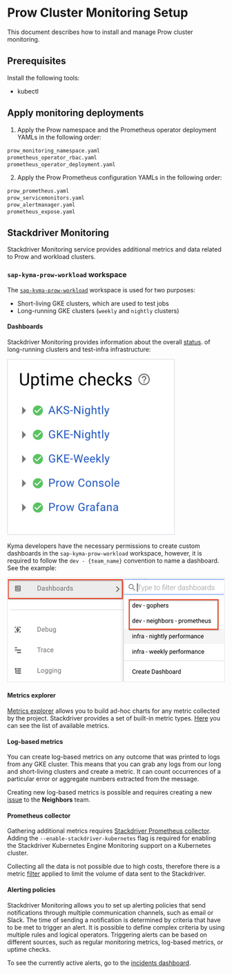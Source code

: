 # Prow Cluster Monitoring Setup

This document describes how to install and manage Prow cluster monitoring. 

## Prerequisites

Install the following tools:

- kubectl

## Apply monitoring deployments

1. Apply the Prow namespace and the Prometheus operator deployment YAMLs in the following order:
```
prow_monitoring_namespace.yaml
prometheus_operator_rbac.yaml
prometheus_operator_deployment.yaml
```

2. Apply the Prow Prometheus configuration YAMLs in the following order:
```
prow_prometheus.yaml
prow_servicemonitors.yaml
prow_alertmanager.yaml
prometheus_expose.yaml
```

## Stackdriver Monitoring

Stackdriver Monitoring service provides additional metrics and data related to Prow and workload clusters.

### `sap-kyma-prow-workload` workspace

The [`sap-kyma-prow-workload`](https://app.google.stackdriver.com/?project=sap-kyma-prow-workloads) workspace is used for two purposes:
 - Short-living GKE clusters, which are used to test jobs
 - Long-running GKE clusters (`weekly` and `nightly` clusters)

#### Dashboards
Stackdriver Monitoring provides information about the overall [status](https://app.google.stackdriver.com/uptime?project=sap-kyma-prow-workloads).
of long-running clusters and test-infra infrastructure:
 
![uptime checks](./assets/uptime-checks.png)


Kyma developers have the necessary permissions to create custom dashboards in the `sap-kyma-prow-workload` workspace, however, it is required to follow the `dev - {team_name}` convention to name a dashboard. See the example:

![dashboards](./assets/dashboards.png)

#### Metrics explorer

[Metrics explorer](https://cloud.google.com/monitoring/charts/metrics-explorer) allows you to build ad-hoc charts for any metric collected by the project.
Stackdriver provides a set of built-in metric types. [Here](https://cloud.google.com/monitoring/api/metrics) you can see the list of available metrics.

#### Log-based metrics

You can create log-based metrics on any outcome that was printed to logs from any GKE cluster.
This means that you can grab any logs from our long and short-living clusters and create a metric. 
It can count occurrences of a particular error or aggregate numbers extracted from the message.

Creating new log-based metrics is possible and requires creating a new [issue](https://github.com/kyma-project/test-infra/issues/new/choose) to the **Neighbors** team.

#### Prometheus collector
Gathering additional metrics requires [Stackdriver Prometheus collector](https://cloud.google.com/monitoring/kubernetes-engine/prometheus). 
Adding the `--enable-stackdriver-kubernetes` flag is required for enabling the Stackdriver Kubernetes Engine Monitoring support on a Kubernetes cluster. 

Collecting all the data is not possible due to high costs, therefore there is a metric [filter](https://github.com/kyma-project/test-infra/blob/97f2b403f3e2ae6a4309da7e2293430f555442e8/prow/scripts/resources/prometheus-operator-stackdriver-patch.yaml) applied to limit the volume of data sent to the Stackdriver.

#### Alerting policies
Stackdriver Monitoring allows you to set up alerting policies that send notifications through multiple communication channels, such as email or Slack.
The time of sending a notification is determined by criteria that have to be met to trigger an alert. It is possible to define complex criteria by using multiple rules and logical operators.
Triggering alerts can be based on different sources, such as regular monitoring metrics, log-based metrics, or uptime checks.

To see the currently active alerts, go to the [incidents dashboard](https://app.google.stackdriver.com/incidents?project=sap-kyma-prow-workloads).
